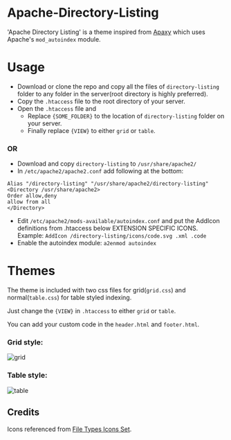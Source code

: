 # Apache-Directory-Listing
'Apache Directory Listing' is a theme inspired from [Apaxy](https://github.com/AdamWhitcroft/Apaxy) which uses Apache's `mod_autoindex` module.  

# Usage
* Download or clone the repo and copy all the files of `directory-listing` folder to any folder in the server(root directory is highly preferred).
* Copy the `.htaccess` file to the root directory of your server.
* Open the `.htaccess` file and
  * Replace `{SOME_FOLDER}` to the location of `directory-listing` folder on your server.
  * Finally replace `{VIEW}` to either `grid` or `table`.
  
### OR
* Download and copy `directory-listing` to `/usr/share/apache2/`
* In `/etc/apache2/apache2.conf` add following at the bottom: 
````
Alias "/directory-listing" "/usr/share/apache2/directory-listing"
<Directory /usr/share/apache2>
Order allow,deny
allow from all
</Directory>
````
* Edit `/etc/apache2/mods-available/autoindex.conf` and put the AddIcon definitions from .htaccess below EXTENSION SPECIFIC ICONS. Example: `AddIcon /directory-listing/icons/code.svg .xml .code`
* Enable the autoindex module: `a2enmod autoindex`

# Themes
The theme is included with two css files for grid(`grid.css`) and normal(`table.css`) for table styled indexing.

Just change the `{VIEW}` in `.htaccess` to either `grid` or `table`.

You can add your custom code in the `header.html` and `footer.html`.

### Grid style:  
![grid](https://cloud.githubusercontent.com/assets/12368291/19376773/8444eaa6-91fe-11e6-9a1e-d233553191a6.png)  

### Table style:  
![table](https://cloud.githubusercontent.com/assets/12368291/19376783/951cc542-91fe-11e6-91d1-4a41b7880f7f.png)  

## Credits
Icons referenced from [File Types Icons Set](http://uifest.com/product/file-types-icons-set).

